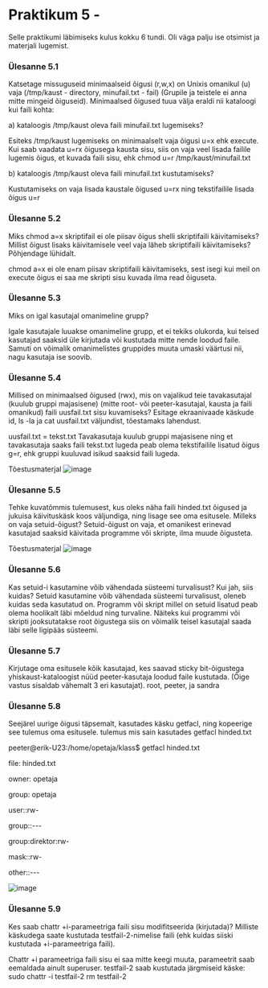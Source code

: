 # Praktikum 5 - 
Selle praktikumi läbimiseks kulus kokku 6 tundi. Oli väga palju ise otsimist ja materjali lugemist. 

### Ülesanne 5.1
Katsetage missuguseid minimaalseid õigusi (r,w,x) on Unixis omanikul (u) vaja (/tmp/kaust - directory, minufail.txt - fail) (Grupile ja teistele ei anna mitte mingeid õiguseid). Minimaalsed õigused tuua välja eraldi nii kataloogi kui faili kohta:

a) kataloogis /tmp/kaust oleva faili minufail.txt lugemiseks?

Esiteks /tmp/kaust lugemiseks on minimaalselt vaja õigusi u=x ehk  execute. 
Kui saab vaadata u=rx õigusega kausta sisu, siis on vaja veel lisada failile lugemis õigus, et kuvada faili sisu, ehk chmod u=r /tmp/kaust/minufail.txt

b) kataloogis /tmp/kaust oleva faili minufail.txt kustutamiseks?

Kustutamiseks on vaja lisada kaustale õigused u=rx ning tekstifailile lisada õigus u=r


### Ülesanne 5.2
Miks chmod a=x skriptifail ei ole piisav õigus shelli skriptifaili käivitamiseks? Millist õigust lisaks käivitamisele veel vaja läheb skriptifaili käivitamiseks? Põhjendage lühidalt.

chmod a=x ei ole enam piisav skriptifaili käivitamiseks, sest isegi kui meil on execute õigus ei saa me skripti sisu kuvada ilma read õiguseta.

### Ülesanne 5.3
Miks on igal kasutajal omanimeline grupp?

Igale kasutajale luuakse omanimeline grupp, et ei tekiks olukorda, kui teised kasutajad saaksid üle kirjutada või kustutada mitte nende loodud faile. Samuti on võimalik omanimelistes gruppides muuta umaski väärtusi nii, nagu kasutaja ise soovib.


### Ülesanne 5.4
Millised on minimaalsed õigused (rwx), mis on vajalikud teie tavakasutajal (kuulub gruppi majasisene) (mitte root- või peeter-kasutajal, kausta ja faili omanikud) faili uusfail.txt sisu kuvamiseks? Esitage ekraanivaade käskude id, ls -la ja cat uusfail.txt väljundist, tõestamaks lahendust.

uusfail.txt = tekst.txt
Tavakasutaja kuulub gruppi majasisene ning et tavakasutaja saaks faili tekst.txt lugeda peab olema tekstifailile lisatud õigus g=r, ehk gruppi kuuluvad isikud saaksid faili lugeda.

Tõestusmaterjal
![image](https://github.com/sandisyske/OpSys/assets/120086951/165b80d2-c69e-48ad-878b-d2019aea1b06)


### Ülesanne 5.5
 Tehke kuvatõmmis tulemusest, kus oleks näha faili hinded.txt õigused ja jukuisa käivituskäsk koos väljundiga, ning lisage see oma esitusele. Milleks on vaja setuid-õigust?
 Setuid-õigust on vaja, et omanikest erinevad kasutajad saaksid käivitada programme või skripte, ilma muude õigusteta.

Tõestusmaterjal
![image](https://github.com/sandisyske/OpSys/assets/120086951/cc7278c5-2082-43fd-8e4c-488115951719)


### Ülesanne 5.6
 Kas setuid-i kasutamine võib vähendada süsteemi turvalisust? Kui jah, siis kuidas?
 Setuid kasutamine võib vähendada süsteemi turvalisust, oleneb kuidas seda kasutatud on. Programm või skript millel on setuid lisatud peab olema hoolikalt läbi mõeldud ning turvaline. Näiteks kui programmi või skripti jooksutatakse root õigustega siis on võimalik teisel kasutajal saada läbi selle ligipääs süsteemi.


 ### Ülesanne 5.7
 Kirjutage oma esitusele kõik kasutajad, kes saavad sticky bit-õigustega yhiskaust-kataloogist nüüd peeter-kasutaja loodud faile kustutada. (Õige vastus sisaldab vähemalt 3 eri kasutajat).
 root, peeter, ja sandra


 ### Ülesanne 5.8
 Seejärel uurige õigusi täpsemalt, kasutades käsku getfacl, ning kopeerige see tulemus oma esitusele.
tulemus mis sain kasutades getfacl hinded.txt

peeter@erik-U23:/home/opetaja/klass$ getfacl hinded.txt

 file: hinded.txt
 
 owner: opetaja
 
 group: opetaja
 
user::rw-

group::---

group:direktor:rw-

mask::rw-

other::---


 ![image](https://github.com/sandisyske/OpSys/assets/120086951/b1bbc6d3-1b1a-4ca1-b0ec-247805a63a8a)


 ### Ülesanne 5.9
 Kes saab chattr +i-parameetriga faili sisu modifitseerida (kirjutada)? Milliste käskudega saate kustutada testfail-2-nimelise faili (ehk kuidas siiski kustutada +i-parameetriga faili).

 Chattr +i parameetriga faili sisu ei saa mitte keegi muuta, parameetrit saab eemaldada ainult superuser.
 testfail-2 saab kustutada järgmiseid käske:
 sudo chattr -i testfail-2
 rm testfail-2

 
